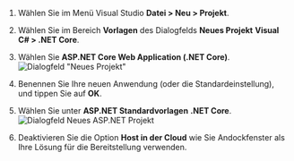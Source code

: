 1. Wählen Sie im Menü Visual Studio **Datei > Neu > Projekt**. 

1. Wählen Sie im Bereich **Vorlagen** des Dialogfelds **Neues Projekt** **Visual C# > .NET Core**.

1. Wählen Sie **ASP.NET Core Web Application (.NET Core)**.
    ![Dialogfeld "Neues Projekt"](./media/vs-docker-create-aspnetcore-app/create-new-project.png)

1. Benennen Sie Ihre neuen Anwendung (oder die Standardeinstellung), und tippen Sie auf **OK**.  

1. Wählen Sie unter **ASP.NET Standardvorlagen** **.NET Core**.
    ![Dialogfeld Neues ASP.NET Projekt](./media/vs-docker-create-aspnetcore-app/aspnet-core-template.png)

1. Deaktivieren Sie die Option **Host in der Cloud** wie Sie Andockfenster als Ihre Lösung für die Bereitstellung verwenden.


